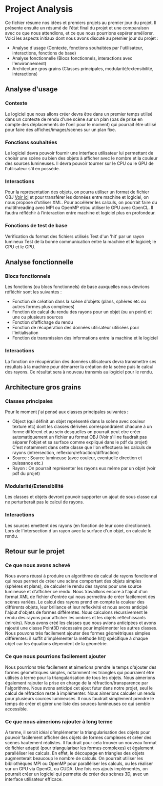 # Project Analysis
Ce fichier résume nos idées et premiers projets au premier jour du projet. Il présente ensuite un résumé de l'état final du projet et une comparaison avec ce que nous attendions, et ce que nous pourrions espérer améliorer.
Voici les aspects initiaux dont nous avons discuté au premier jour du projet :
* Analyse d'usage (Contexte, fonctions souhaitées par l'utilisateur, interactions, fonctions de base)
* Analyse fonctionnelle (Blocs fonctionnels, interactions avec l'environnement)
* Architecture gros grains (Classes principales, modularité/extensibilité, interactions)

## Analyse d'usage
### Contexte 
Le logiciel que nous allons créer devra être dans un premier temps utilisé dans un contexte de rendu d'une scène sur un plan (pas de prise en compte des déplacements de l'oeil pour le moment) qui pourrait être utilisé pour faire des affiches/images/scènes sur un plan fixe.

### Fonctions souhaitées
Le logiciel devra pouvoir fournir une interface utilisateur lui permettant de choisir une scène ou bien des objets à afficher avec le nombre et la couleur des sources lumineuses.
Il devra pouvoir tourner sur le CPU ou le GPU de l'utilisateur s'il en possède.

### Interactions 
Pour la représentation des objets, on pourra utiliser un format de fichier OBJ [Voir ici](https://fr.wikipedia.org/wiki/Objet_3D_(format_de_fichier)) et pour transférer les données entre machine et logiciel, on nous propose d'utiliser XML. Pour accélérer les calculs, on pourrait faire du multithreading avec MPI ou OpenMP et/ou utiliser le GPU avec OpenCL.
Il faudra réfléchir à l'interaction entre machine et logiciel plus en profondeur.

### Fonctions de test de base 
Verification du format des fichiers utilisés
Test d'un 'hit' par un rayon lumineux
Test de la bonne communication entre la machine et le logiciel; le CPU et le GPU.

## Analyse fonctionnelle 
### Blocs fonctionnels 
Les fonctions (ou blocs fonctionnels) de base auxquelles nous devrions réfléchir sont les suivantes : 
* Fonction de création dans la scène d'objets (plans, sphères etc ou autres formes plus complexes)
* Fonction de calcul du rendu des rayons pour un objet (ou un point) et une ou plusieurs sources
* Fonction d'affichage du rendu
* Fonction de récupération des données utilisateur utilisées pour l'initialisation
* Fonction de transmission des informations entre la machine et le logiciel

### Interactions 
La fonction de récupération des données utilisateurs devra transmettre ses résultats à la machine pour démarrer la création de la scène puis le calcul des rayons. Ce résultat sera à nouveau transmis au logiciel pour le rendu.

## Architecture gros grains
### Classes principales
Pour le moment j'ai pensé aux classes principales suivantes :
* Object (qui définit un objet représenté dans la scène avec couleur texture etc) dont les classes dérivées correspondraient chacune à un forme différent et au sein desquelles on pourrait peut etre créer automatiquement un fichier au format OBJ (Voir s'il ne faudrait pas séparer l'objet et sa surface comme expliqué dans le pdf du projet) C'est notamment dans cette classe que l'on effectuera les calculs de rayons (intrersection, reflexion/refraction/diffraction) 
* Source : Source lumineuse (avec couleur, eventuelle direction et puissance etc.)
* Rayon : On pourrait représenter les rayons eux même par un objet (voir pdf du projet)

### Modularité/Extensibilité
Les classes et objets devront pouvoir supporter un ajout de sous classe qui ne perturberait pas le calcul de rayons.

### Interactions
Les sources emettent des rayons (en fonction de leur cone directionnel). Lors de l'intersection d'un rayon avec la surface d'un objet, on calcule le rendu.

## Retour sur le projet

### Ce que nous avons achevé

Nous avons réussi à produire un algorithme de calcul de rayons fonctionnel qui nous permet de créer une scène comportant des objets simples (sphères et plans), de calculer le rendu des rayons pour une source lumineuse et d'afficher ce rendu. Nous travaillons encore à l'ajout d'un format XML de fichier d'entrée qui nous permettra de créer facilement des scènes variées. 
Le calcul des rayons prend en compte la couleur des différents objets, leur brillance et leur reflexivité et nous avons anticipé l'ajout d'objets de formes différentes. Nous calculons récursivement le rendu des rayons pour afficher les ombres et les objets réfléchissants (miroirs).
Nous avons créé les classes que nous avions anticipées et avons rajouté une classe Point3D nécessaire pour implémenter les autres classes.
Nous pouvons très facilement ajouter des formes géométriques simples différentes: il suffit d'implémenter la méthode hit() spécifique à chaque objet car les équations dépendent de la géométrie.

### Ce que nous pourrions facilement ajouter

Nous pourrions très facilement et aimerions prendre le temps d'ajouter des formes géométriques simples, notamment les triangles qui pourraient être utilisés à terme pour la triangularisation de tous les objets.
Nous aimerions également rajouter la prise en charge de la réfraction/transparence par l'algorithme. Nous avons anticipé cet ajout futur dans notre projet, seul le calcul de réfraction reste à implémenter.
Nous aimerions calculer un rendu pour plusieurs sources lumineuses. Il nous faudrait simplement prendre le temps de créer et gérer une liste des sources lumineuses ce qui semble accessible.

### Ce que nous aimerions rajouter à long terme

A terme, il serait idéal d'implémenter la triangularisation des objets pour pouvoir facilement afficher des objets de formes complexes et créer des scènes hautement réalistes. Il faudrait pour cela trouver un nouveau format de fichier adapté (pour triangulariser les formes complexes) et également paralléliser les calculs. En effet, le découpage en triangles des objets augmenterait beaucoup le nombre de calculs. On pourrait utiliser les bibliothèques MPI ou OpenMP pour paralléliser les calculs, ou les réaliser sur un GPU via OpenCL ou CUDA.
Une fois ces ajouts implémentés, on pourrait créer un logiciel qui permette de créer des scènes 3D, avec un interface utilisateur efficace.
